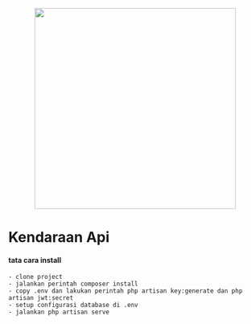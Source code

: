 <p align="center"><a href="https://laravel.com" target="_blank"><img src="https://raw.githubusercontent.com/laravel/art/master/logo-lockup/5%20SVG/2%20CMYK/1%20Full%20Color/laravel-logolockup-cmyk-red.svg" width="400"></a></p>

# Kendaraan Api 
#### tata cara install
    - clone project
    - jalankan perintah composer install
    - copy .env dan lakukan perintah php artisan key:generate dan php artisan jwt:secret
    - setup configurasi database di .env
    - jalankan php artisan serve
